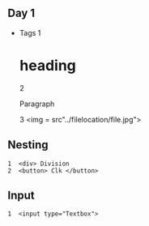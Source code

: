 ## Day 1
  - Tags
    1  <h1>  heading </h1>
    2  <p> Paragraph </p>
    3  <img = src"../filelocation/file.jpg">
## Nesting
    1  <div> Division
    2  <button> Clk </button>
## Input
    1  <input type="Textbox">
